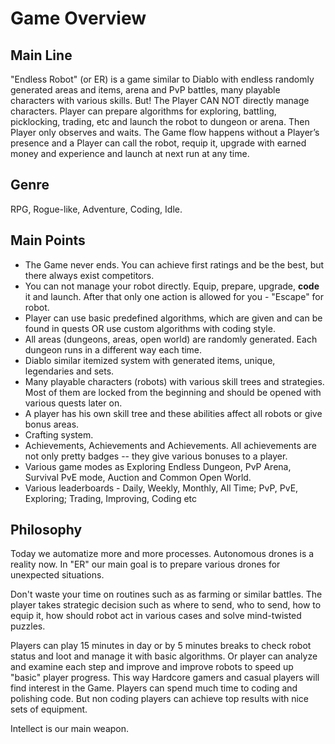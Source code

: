 # Game Overview

## Main Line

"Endless Robot" (or ER) is a game similar to Diablo
with endless randomly generated areas and items, arena and PvP battles,
 many playable characters with various skills.
But! The Player CAN NOT directly manage characters.
Player can prepare algorithms for exploring, battling, picklocking, trading, etc
and launch the robot to dungeon or arena.
Then Player only observes and waits.
The Game flow happens without a Player’s presence and a Player can call the robot,
requip it, upgrade with earned money and experience and launch at next run at any time.

## Genre

RPG, Rogue-like, Adventure, Coding, Idle.

## Main Points

- The Game never ends. You can achieve first ratings and be the best, but there always exist competitors.
- You can not manage your robot directly. Equip, prepare, upgrade, **code** it and launch. After that only one action is allowed for you - "Escape" for robot.
- Player can use basic predefined algorithms, which are given and can be found in quests OR
  use custom algorithms with coding style.
- All areas (dungeons, areas, open world) are randomly generated. Each dungeon runs in a different way each time.
- Diablo similar itemized system with generated items, unique, legendaries and sets.
- Many playable characters (robots) with various skill trees and strategies. Most of them are locked from the beginning and should be opened with various quests later on.
- A player has his own skill tree and these abilities affect all robots or give bonus areas.
- Crafting system.
- Achievements, Achievements and Achievements. All achievements are not only pretty badges -- they give various bonuses to a player.
- Various game modes as Exploring Endless Dungeon, PvP Arena, Survival PvE mode, Auction and Common Open World.
- Various leaderboards - Daily, Weekly, Monthly, All Time; PvP, PvE, Exploring; Trading, Improving, Coding etc


## Philosophy

Today we automatize more and more processes. Autonomous drones is a reality now. In "ER" our main goal is to prepare various drones for unexpected situations.

Don't waste your time on routines such as as farming or similar battles. The player takes strategic decision such as where to send, who to send, how to equip it, how should robot act in various cases and solve mind-twisted puzzles.

Players can play 15 minutes in day or by 5 minutes breaks to check robot status and loot and
manage it with basic algorithms. Or player can analyze and examine each step and improve and improve
robots to speed up "basic" player progress. This way Hardcore gamers and casual players will
find interest in the Game. Players can spend much time to coding and polishing code. But non coding
 players can achieve top results with nice sets of equipment.

Intellect is our main weapon.
